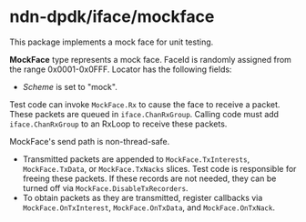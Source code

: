 # ndn-dpdk/iface/mockface

This package implements a mock face for unit testing.

**MockFace** type represents a mock face.
FaceId is randomly assigned from the range 0x0001-0x0FFF.
Locator has the following fields:

* *Scheme* is set to "mock".

Test code can invoke `MockFace.Rx` to cause the face to receive a packet.
These packets are queued in `iface.ChanRxGroup`.
Calling code must add `iface.ChanRxGroup` to an RxLoop to receive these packets.

MockFace's send path is non-thread-safe.

* Transmitted packets are appended to `MockFace.TxInterests`, `MockFace.TxData`, or `MockFace.TxNacks` slices.
  Test code is responsible for freeing these packets.
  If these records are not needed, they can be turned off via `MockFace.DisableTxRecorders`.
* To obtain packets as they are transmitted, register callbacks via `MockFace.OnTxInterest`, `MockFace.OnTxData`, and `MockFace.OnTxNack`.
